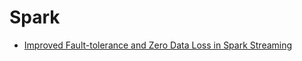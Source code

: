 Spark
=====
* [Improved Fault-tolerance and Zero Data Loss in Spark Streaming](https://databricks.com/blog/2015/01/15/improved-driver-fault-tolerance-and-zero-data-loss-in-spark-streaming.html)
